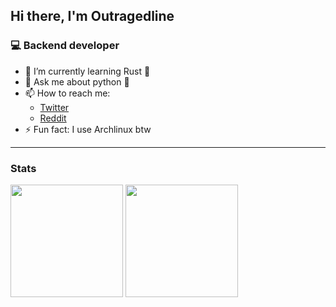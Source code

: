 ## Hi there, I'm Outragedline

### 💻 Backend developer
<!--
- 🔭 I’m currently working on ...
- 🌱 I’m currently learning ...
- 👯 I’m looking to collaborate on ...
- 🤔 I’m looking for help with ...
- 💬 Ask me about ...
- 📫 How to reach me: ...
- 😄 Pronouns: ...
- ⚡ Fun fact: ...
-->
- 🌱 I’m currently learning Rust 🦀
- 💬 Ask me about python 🐍
- 📫 How to reach me: 
  - [Twitter](https://twitter.com/outragedline)
  - [Reddit](https://www.reddit.com/user/outragedline)
- ⚡ Fun fact: I use Archlinux btw
<hr />

### Stats
<div>
 <img height="180em" src="https://github-readme-stats.vercel.app/api?username=outragedline&show_icons=true&theme=dracula" />
 <img height="180em" src="https://github-readme-stats.vercel.app/api/top-langs/?username=outragedline&layout=compact&theme=dracula" />
</div>
